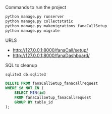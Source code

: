 Commands to run the project

```bash
python manage.py runserver
python manage.py collectstatic
python manage.py makemigrations fanaCallSetup
python manage.py migrate
```

URLS
- http://127.0.0.1:8000/fanaCall/setup/
- http://127.0.0.1:8000/fanaDashboard/



SQL to cleanup
```bash
sqlite3 db.sqlite3
```

```sql
DELETE FROM fanaCallSetup_fanacallrequest
WHERE id NOT IN (
    SELECT MIN(id)
    FROM fanaCallSetup_fanacallrequest
    GROUP BY table_id
);
```